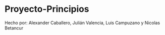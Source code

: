 # Proyecto-Principios
Hecho por: Alexander Caballero, Julián Valencia, Luis Campuzano y Nicolas Betancur 
